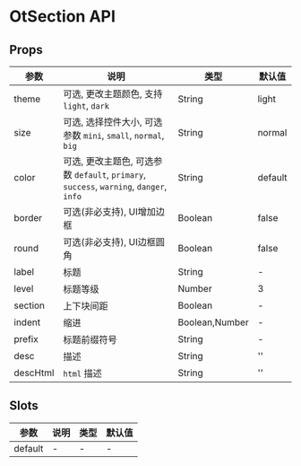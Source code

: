 # OtSection API

## Props

| 参数 | 说明 | 类型 | 默认值 |
| --- | --- | --- | --- |
| theme | 可选, 更改主题颜色, 支持 `light`, `dark` | String | light |
| size | 可选, 选择控件大小, 可选参数 `mini`, `small`, `normal`, `big` | String | normal |
| color | 可选, 更改主题色, 可选参数 `default`, `primary`, `success`, `warning`, `danger`, `info` | String | default |
| border | 可选(非必支持), UI增加边框 | Boolean | false |
| round | 可选(非必支持), UI边框圆角 | Boolean | false |
| label | 标题 | String | - |
| level | 标题等级 | Number | 3 |
| section | 上下块间距 | Boolean | - |
| indent | 缩进 | Boolean,Number | - |
| prefix | 标题前缀符号 | String | - |
| desc | 描述 | String | '' |
| descHtml | `html` 描述 | String | '' |

## Slots

| 参数 | 说明 | 类型 | 默认值 |
| --- | --- | --- | --- |
| default | - | - | - |

